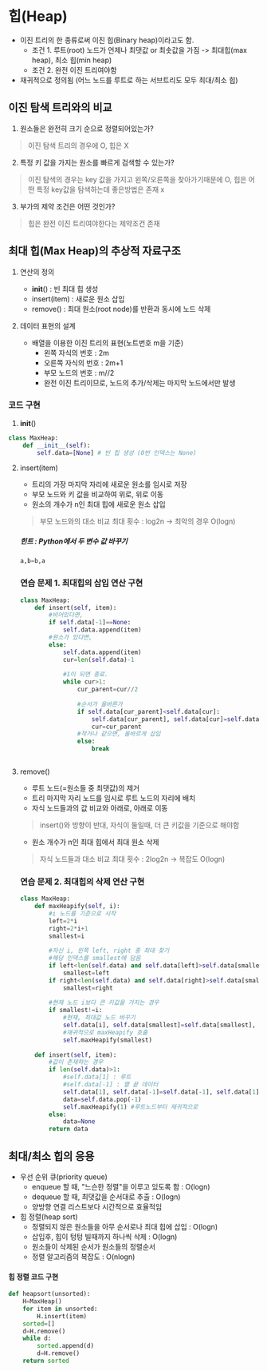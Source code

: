 # 힙(Heap)

+ 이진 트리의 한 종류로써 이진 힙(Binary heap)이라고도 함.
   + 조건 1. 루트(root) 노드가 언제나 최댓값 or 최솟값을 가짐 -> 최대힙(max heap), 최소 힙(min heap)
   + 조건 2. 완전 이진 트리여야함
+ 재귀적으로 정의됨 (어느 노드를 루트로 하는 서브트리도 모두 최대/최소 힙)

## 이진 탐색 트리와의 비교
1. 원소들은 완전히 크기 순으로 정렬되어있는가?
> 이진 탐색 트리의 경우에 O, 힙은 X
2. 특정 키 값을 가지는 원소를 빠르게 검색할 수 있는가?
> 이진 탐색의 경우는 key 값을 가지고 왼쪽/오른쪽을 찾아가기때문에 O, 힙은 어떤 특정 key값을 탐색하는데 좋은방법은 존재 x
3. 부가의 제약 조건은 어떤 것인가?
> 힙은 완전 이진 트리여야한다는 제약조건 존재

## 최대 힙(Max Heap)의 추상적 자료구조
1. 연산의 정의
   + __init__() : 빈 최대 힙 생성
   + insert(item) : 새로운 원소 삽입
   + remove() : 최대 원소(root node)를 반환과 동시에 노드 삭제

2. 데이터 표현의 설계
   + 배열을 이용한 이진 트리의 표현(노트번호 m을 기준)
      + 왼쪽 자식의 번호 : 2m
      + 오른쪽 자식의 번호 : 2m+1
      + 부모 노드의 번호 : m//2
      + 완전 이진 트리이므로, 노드의 추가/삭제는 마지막 노드에서만 발생
      
 ### 코드 구현
 1. __init__()
 ```python
 class MaxHeap:
     def __init__(self):
         self.data=[None] # 빈 힙 생성 (0번 인덱스는 None)
 ```
 
 2. insert(item)
    + 트리의 가장 마지막 자리에 새로운 원소를 임시로 저장
    + 부모 노드와 키 값을 비교하여 위로, 위로 이동
    + 원소의 개수가 n인 최대 힙에 새로운 원소 삽입
    > 부모 노드와의 대소 비교 최대 횟수 : log2n -> 최악의 경우 O(logn)
    ##### 힌트 : Python에서 두 변수 값 바꾸기
       ```python
       a,b=b,a
       ```
    ### 연습 문제 1. 최대힙의 삽입 연산 구현
    ```python
    class MaxHeap:
        def insert(self, item):
            #비어있다면,
            if self.data[-1]==None:
                self.data.append(item)
            #원소가 있다면,
            else:
                self.data.append(item)
                cur=len(self.data)-1
            
                #1이 되면 종료.
                while cur>1:
                    cur_parent=cur//2
                
                    #순서가 올바른가
                    if self.data[cur_parent]<self.data[cur]:
                        self.data[cur_parent], self.data[cur]=self.data[cur], self.data[cur_parent]
                        cur=cur_parent
                    #작거나 같으면, 올바르게 삽입
                    else:
                        break
            
    ```
 3. remove()
    + 루트 노드(=원소들 중 최댓값)의 제거
    + 트리 마지막 자리 노드를 임시로 루트 노드의 자리에 배치
    + 자식 노드들과의 값 비교와 아래로, 아래로 이동
    > insert()와 방향이 반대, 자식이 둘일때, 더 큰 키값을 기준으로 해야함
    + 원소 개수가 n인 최대 힙에서 최대 원소 삭제
    > 자식 노드들과 대소 비교 최대 횟수 : 2log2n -> 복잡도 O(logn)
    
    ### 연습 문제 2. 최대힙의 삭제 연산 구현
    ```python
    class MaxHeap:
        def maxHeapify(self, i):
            #i 노드를 기준으로 시작
            left=2*i
            right=2*i+1
            smallest=i
            
            #자신 i, 왼쪽 left, right 중 최대 찾기
            #해당 인덱스를 smallest에 담음
            if left<len(self.data) and self.data[left]>self.data[smallest]:
                smallest=left
            if right<len(self.data) and self.data[right]>self.data[smallest]:
                smallest=right
                
            #현재 노드 i보다 큰 키값을 가지는 경우
            if smallest!=i:
                #현재, 최대값 노드 바꾸기
                self.data[i], self.data[smallest]=self.data[smallest], self.data[i]
                #재귀적으로 maxHeapify 호출
                self.maxHeapify(smallest)
                
        def insert(self, item):
            #값이 존재하는 경우
            if len(self.data)>1:
                #self.data[1] : 루트
                #self.data[-1] : 맽 끝 데이터
                self.data[1], self.data[-1]=self.data[-1], self.data[1]
                data=self.data.pop(-1)
                self.maxHeapify(1) #루트노드부터 재귀적으로
            else:
                data=None
            return data
    ```

## 최대/최소 힙의 응용
+ 우선 순위 큐(priority queue)
   + enqueue 할 때, "느슨한 정렬"을 이루고 있도록 함 : O(logn)
   + dequeue 할 때, 최댓값을 순서대로 추출 : O(logn)
   + 양방향 연결 리스트보다 시간적으로 효율적임
+ 힙 정렬(heap sort)
   + 정렬되지 않은 원소들을 아무 순서로나 최대 힙에 삽입 : O(logn)
   + 삽입후, 힙이 텅텅 빌때까지 하나씩 삭제 : O(logn)
   + 원소들이 삭제된 순서가 원소들의 정렬순서
   + 정렬 알고리즘의 복잡도 : O(nlogn)

#### 힙 정렬 코드 구현
```python
def heapsort(unsorted):
    H=MaxHeap()
    for item in unsorted:
        H.insert(item)
    sorted=[]
    d=H.remove()
    while d:
        sorted.append(d)
        d=H.remove()
    return sorted
```
 
